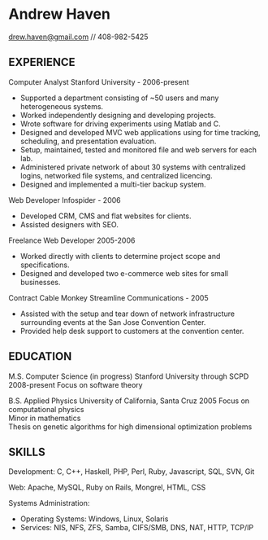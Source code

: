 # Andrew Haven

drew.haven@gmail.com // 408-982-5425

## EXPERIENCE

Computer Analyst
Stanford University - 2006-present

-   Supported a department consisting of \~50 users and many
    heterogeneous systems.
-   Worked independently designing and developing projects.
-   Wrote software for driving experiments using Matlab and C.
-   Designed and developed MVC web applications using for time
    tracking, scheduling, and presentation evaluation.
-   Setup, maintained, tested and monitored file and web servers
    for each lab.
-   Administered private network of about 30 systems with
    centralized logins, networked file systems, and centralized
    licencing.
-   Designed and implemented a multi-tier backup system.


Web Developer
Infospider - 2006

-   Developed CRM, CMS and flat websites for clients.
-   Assisted designers with SEO.


Freelance Web Developer
2005-2006

-   Worked directly with clients to determine project scope and
    specifications.
-   Designed and developed two e-commerce web sites for small
    businesses.


Contract Cable Monkey
Streamline Communications - 2005

-   Assisted with the setup and tear down of network infrastructure
    surrounding events at the San Jose Convention Center.
-   Provided help desk support to customers at the convention
    center.


## EDUCATION

M.S. Computer Science (in progress)
Stanford University through SCPD
2008-present
Focus on software theory


B.S. Applied Physics
University of California, Santa Cruz
2005
Focus on computational physics  
Minor in mathematics  
Thesis on genetic algorithms for high dimensional optimization
problems


## SKILLS

Development: C, C++, Haskell, PHP, Perl, Ruby, Javascript, SQL, SVN, Git

Web: Apache, MySQL, Ruby on Rails, Mongrel, HTML, CSS

Systems Administration: 
- Operating Systems: Windows, Linux, Solaris
- Services: NIS, NFS, ZFS, Samba, CIFS/SMB, DNS, NAT, HTTP, TCP/IP



